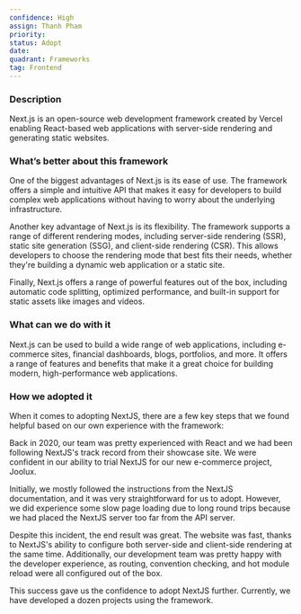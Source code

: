 ```yaml
---
confidence: High
assign: Thanh Pham
priority: 
status: Adopt
date: 
quadrant: Frameworks
tag: Frontend
---
```


<!-- table_of_contents cdc90a61-da01-4542-b50d-20370d2f3cac -->

### Description

Next.js is an open-source web development framework created by Vercel enabling React-based web applications with server-side rendering and generating static websites.

### What’s better about this framework

One of the biggest advantages of Next.js is its ease of use. The framework offers a simple and intuitive API that makes it easy for developers to build complex web applications without having to worry about the underlying infrastructure.

Another key advantage of Next.js is its flexibility. The framework supports a range of different rendering modes, including server-side rendering (SSR), static site generation (SSG), and client-side rendering (CSR). This allows developers to choose the rendering mode that best fits their needs, whether they're building a dynamic web application or a static site.

Finally, Next.js offers a range of powerful features out of the box, including automatic code splitting, optimized performance, and built-in support for static assets like images and videos.

### What can we do with it

Next.js can be used to build a wide range of web applications, including e-commerce sites, financial dashboards, blogs, portfolios, and more. It offers a range of features and benefits that make it a great choice for building modern, high-performance web applications.

### How we adopted it

When it comes to adopting NextJS, there are a few key steps that we found helpful based on our own experience with the framework:

Back in 2020, our team was pretty experienced with React and we had been following NextJS's track record from their showcase site. We were confident in our ability to trial NextJS for our new e-commerce project, Joolux.

Initially, we mostly followed the instructions from the NextJS documentation, and it was very straightforward for us to adopt. However, we did experience some slow page loading due to long round trips because we had placed the NextJS server too far from the API server.

Despite this incident, the end result was great. The website was fast, thanks to NextJS's ability to configure both server-side and client-side rendering at the same time. Additionally, our development team was pretty happy with the developer experience, as routing, convention checking, and hot module reload were all configured out of the box.

This success gave us the confidence to adopt NextJS further. Currently, we have developed a dozen projects using the framework.

<!-- child_database 0d160a2f-e312-4efb-bd15-a5bbdfff4571 -->
